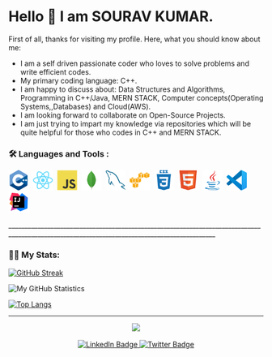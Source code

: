 # Hello 👋 I am SOURAV KUMAR.

First of all, thanks for visiting my profile. Here, what you should know about me:
- I am a self driven passionate coder who loves to solve problems and write efficient codes.
- My primary coding language: C++.
- I am happy to discuss about: Data Structures and Algorithms, Programming in C++/Java, MERN STACK, Computer concepts(Operating Systems,,Databases) and Cloud(AWS).
- I am looking forward to collaborate on Open-Source Projects.
- I am just trying to impart my knowledge via repositories which will be quite helpful for those who codes in C++ and MERN STACK.

<!---
sk-sourav/sk-sourav is a ✨ special ✨ repository because its `README.md` (this file) appears on your GitHub profile.
You can click the Preview link to take a look at your changes.
--->
### :hammer_and_wrench: Languages and Tools :

<div>

  <img src="https://github.com/devicons/devicon/blob/master/icons/cplusplus/cplusplus-original.svg" title="C++" width="40" height="40"/>&nbsp;
  <img src="https://github.com/devicons/devicon/blob/master/icons/react/react-original.svg" title="React" width="40" height="40"/>&nbsp;
  <img src="https://github.com/devicons/devicon/blob/master/icons/javascript/javascript-original.svg" title="JavaScript" alt="JavaScript" width="40" height="40"/>&nbsp;
  <img src="https://github.com/devicons/devicon/blob/master/icons/mongodb/mongodb-original.svg" title="MongoDB" alt="MongoDB" width="40" height="40"/>&nbsp;
  <img src="https://github.com/devicons/devicon/blob/master/icons/mysql/mysql-original.svg" title="My SQL" width="40" height="40"/>&nbsp;
  <img src="https://github.com/devicons/devicon/blob/master/icons/amazonwebservices/amazonwebservices-original.svg" title="AWS" width="40" height="40"/>&nbsp;
  <img src="https://github.com/devicons/devicon/blob/master/icons/css3/css3-plain-wordmark.svg"  title="CSS3" alt="CSS" width="40" height="40"/>&nbsp;
  <img src="https://github.com/devicons/devicon/blob/master/icons/html5/html5-original.svg" title="HTML5" alt="HTML" width="40" height="40"/>&nbsp;
  <img src="https://github.com/devicons/devicon/blob/master/icons/java/java-original.svg" title="Java" width="40" height="40"/>&nbsp;
  <img src="https://github.com/devicons/devicon/blob/master/icons/vscode/vscode-original.svg" title="VS Code" width="40" height="40"/>&nbsp;
  <img src="https://github.com/devicons/devicon/blob/master/icons/intellij/intellij-original.svg" title="IntelliJ IDEA" width="40" height="40"/>&nbsp;


</div>
______________________________________________________________________________________________________________________________________________

### :man_technologist: My Stats:

[![GitHub Streak](http://github-readme-streak-stats.herokuapp.com?user=sk-sourav&theme=dark&background=000000)](https://git.io/streak-stats)

  ![My GitHub Statistics](https://github-readme-stats.vercel.app/api?username=sk-sourav&show_icons=true&theme=radical)

  [![Top Langs](https://github-readme-stats.vercel.app/api/top-langs/?username=sk-sourav)](https://github.com/sk-sourav/github-readme-stats)



_____________________________________________________________________________________________________________________________________________________________________________
<p align="center">
   <img src="https://canadian-tr.org/wp-content/uploads/2018/11/lets-connect-1024x441.jpg" width="350">
</p>


<div align="center">
<div id="badges">
     <a href="www.linkedin.com/in/sourav-kumar-34371329a">
       <img src="https://img.shields.io/badge/LinkedIn-blue?style=for-the-badge&logo=linkedin&logoColor=white" alt="LinkedIn Badge"/>
     </a>
     <a href="https://twitter.com/_SOURAVKUMAR">
       <img src="https://img.shields.io/badge/Twitter-grey?style=for-the-badge&logo=twitter&logoColor=white" alt="Twitter Badge"/>
     </a>
</div>
